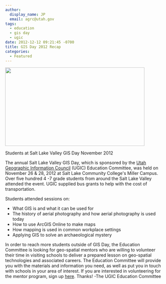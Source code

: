 ```yaml
---
author:
  display_name: JP
  email: agrc@utah.gov
tags:
  - education
  - gis day
  - ugic
date: 2012-12-12 09:21:45 -0700
title: GIS Day 2012 Recap
categories:
  - Featured
---
```

<div class="caption"><img title="Students at Salt Lake Valley GIS Day November 2012" src="{{ "/images/GIS-Day-2-2012-010-800x450.jpg" | prepend: site.baseurl }}" alt="" width="448" height="252" /><p class="caption-text">Students at Salt Lake Valley GIS Day November 2012</p></div>
<p>The annual Salt Lake Valley GIS Day, which is sponsored by the <a href="http://www.ugic.info/">Utah Geographic Information Council</a> (UGIC) Education Committee, was held on November 26 &amp; 28, 2012 at Salt Lake Community College's Miller Campus. Over five hundred 4 -7 grade students from around the Salt Lake Valley attended the event. UGIC supplied bus grants to help with the cost of transportation.</p>
<p>Students attended sessions on:</p>
<ul>
<li>What GIS is and what it can be used for</li>
<li>The history of aerial photography and how aerial photography is used today</li>
<li>How to use ArcGIS Online to make maps</li>
<li>How mapping is used in common workplace settings</li>
<li>Applying GIS to solve an archaeological mystery</li>
</ul>
<p>In order to reach more students outside of GIS Day, the Education Committee is looking for geo-spatial mentors who are willing to volunteer their time in visiting schools to deliver a prepared lesson on geo-spatial technologies and associated careers. The Education Committee will provide you with the materials and information you need, as well as put you in touch with schools in your area of interest. If you are interested in volunteering for the mentor program, sign up <a href="http://ugic.us2.list-manage.com/subscribe?u=ec7bb52d2d61c33cc69b2e881&amp;id=c6e8bb17e3" target="_blank">here</a>. Thanks! -The UGIC Education Committee</p>
